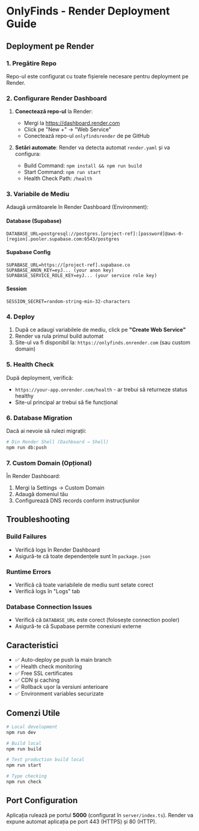 # OnlyFinds - Render Deployment Guide

## Deployment pe Render

### 1. Pregătire Repo
Repo-ul este configurat cu toate fișierele necesare pentru deployment pe Render.

### 2. Configurare Render Dashboard

1. **Conectează repo-ul** la Render:
   - Mergi la https://dashboard.render.com
   - Click pe "New +" → "Web Service"
   - Conectează repo-ul `onlyfindsrender` de pe GitHub

2. **Setări automate**:
   Render va detecta automat `render.yaml` și va configura:
   - Build Command: `npm install && npm run build`
   - Start Command: `npm run start`
   - Health Check Path: `/health`

### 3. Variabile de Mediu

Adaugă următoarele în Render Dashboard (Environment):

#### Database (Supabase)
```
DATABASE_URL=postgresql://postgres.[project-ref]:[password]@aws-0-[region].pooler.supabase.com:6543/postgres
```

#### Supabase Config
```
SUPABASE_URL=https://[project-ref].supabase.co
SUPABASE_ANON_KEY=eyJ... (your anon key)
SUPABASE_SERVICE_ROLE_KEY=eyJ... (your service role key)
```

#### Session
```
SESSION_SECRET=random-string-min-32-characters
```

### 4. Deploy

1. După ce adaugi variabilele de mediu, click pe **"Create Web Service"**
2. Render va rula primul build automat
3. Site-ul va fi disponibil la: `https://onlyfinds.onrender.com` (sau custom domain)

### 5. Health Check

După deployment, verifică:
- `https://your-app.onrender.com/health` - ar trebui să returneze status healthy
- Site-ul principal ar trebui să fie funcțional

### 6. Database Migration

Dacă ai nevoie să rulezi migrații:
```bash
# Din Render Shell (Dashboard → Shell)
npm run db:push
```

### 7. Custom Domain (Opțional)

În Render Dashboard:
1. Mergi la Settings → Custom Domain
2. Adaugă domeniul tău
3. Configurează DNS records conform instrucțiunilor

## Troubleshooting

### Build Failures
- Verifică logs în Render Dashboard
- Asigură-te că toate dependențele sunt în `package.json`

### Runtime Errors
- Verifică că toate variabilele de mediu sunt setate corect
- Verifică logs în "Logs" tab

### Database Connection Issues
- Verifică că `DATABASE_URL` este corect (folosește connection pooler)
- Asigură-te că Supabase permite conexiuni externe

## Caracteristici

- ✅ Auto-deploy pe push la main branch
- ✅ Health check monitoring
- ✅ Free SSL certificates
- ✅ CDN și caching
- ✅ Rollback ușor la versiuni anterioare
- ✅ Environment variables securizate

## Comenzi Utile

```bash
# Local development
npm run dev

# Build local
npm run build

# Test production build local
npm run start

# Type checking
npm run check
```

## Port Configuration

Aplicația rulează pe portul **5000** (configurat în `server/index.ts`).
Render va expune automat aplicația pe port 443 (HTTPS) și 80 (HTTP).
